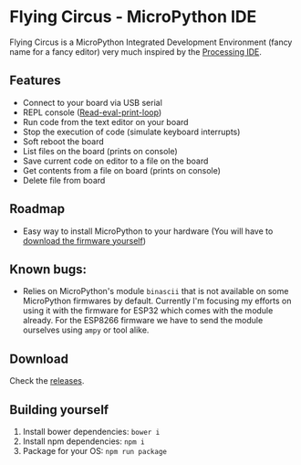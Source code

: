 # Flying Circus - MicroPython IDE

Flying Circus is a MicroPython Integrated Development Environment (fancy name for a fancy editor) very much inspired by the [Processing IDE](https://processing.org/).

## Features

- Connect to your board via USB serial
- REPL console ([Read-eval-print-loop](https://en.wikipedia.org/wiki/Read–eval–print_loop))
- Run code from the text editor on your board
- Stop the execution of code (simulate keyboard interrupts)
- Soft reboot the board
- List files on the board (prints on console)
- Save current code on editor to a file on the board
- Get contents from a file on board (prints on console)
- Delete file from board

## Roadmap

- Easy way to install MicroPython to your hardware (You will have to [download the firmware yourself](http://micropython.org/download))

## Known bugs:

- Relies on MicroPython's module `binascii` that is not available on some MicroPython firmwares by default. Currently I'm focusing my efforts on using it with the firmware for ESP32 which comes with the module already. For the ESP8266 firmware we have to send the module ourselves using `ampy` or tool alike.

## Download

Check the [releases](https://github.com/murilopolese/flying-circus-electron/releases).

## Building yourself

1. Install bower dependencies: `bower i`
1. Install npm dependencies: `npm i`
1. Package for your OS: `npm run package`
